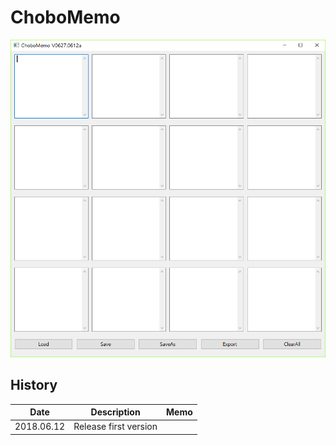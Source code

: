 # ChoboMemo
![screen shot](https://github.com/chobocho/ChoboMemo/blob/master/ux/screenshot.png)

## History
Date      |Description           |Memo
----------|----------------------|-----
2018.06.12|Release first version |